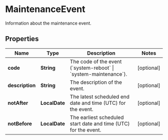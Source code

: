 

# MaintenanceEvent

Information about the maintenance event.

## Properties

| Name | Type | Description | Notes |
|------------ | ------------- | ------------- | -------------|
|**code** | **String** | The code of the event (&#x60;system-reboot&#x60; \\| &#x60;system-maintenance&#x60;). |  [optional] |
|**description** | **String** | The description of the event. |  [optional] |
|**notAfter** | **LocalDate** | The latest scheduled end date and time (UTC) for the event. |  [optional] |
|**notBefore** | **LocalDate** | The earliest scheduled start date and time (UTC) for the event. |  [optional] |



